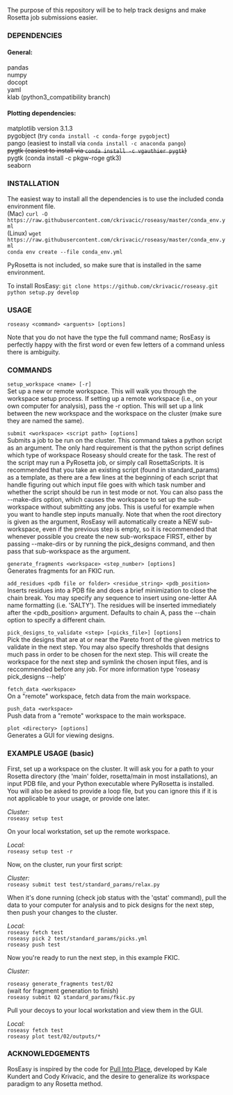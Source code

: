 The purpose of this repository will be to help track designs and make Rosetta 
job submissions easier. 


### DEPENDENCIES

#### General:  
pandas  
numpy  
docopt  
yaml  
klab (python3_compatibility branch)  
#### Plotting dependencies:  
matplotlib version 3.1.3  
pygobject (try `conda install -c conda-forge pygobject`)  
pango (easiest to install via `conda install -c anaconda pango`)  
~~pygtk (easiest to install via `conda install -c vgauthier pygtk`)~~  
pygtk (conda install -c pkgw-roge gtk3)  
seaborn  

### INSTALLATION

The easiest way to install all the dependencies is to use the included conda environment file.  
(Mac) `curl -O https://raw.githubusercontent.com/ckrivacic/roseasy/master/conda_env.yml`  
(Linux) `wget https://raw.githubusercontent.com/ckrivacic/roseasy/master/conda_env.yml`  
`conda env create --file conda_env.yml`

PyRosetta is not included, so make sure that is installed in the same environment.

To install RosEasy:
`git clone https://github.com/ckrivacic/roseasy.git`  
`python setup.py develop`  

### USAGE  

`roseasy <command> <arguents> [options]`

  Note that you do not have the type the full command name; RosEasy is perfectly 
  happy with the first word or even few letters of a command unless there is 
  ambiguity.


### COMMANDS  

`setup_workspace <name> [-r]`  
  Set up a new or remote workspace. This will walk you through the workspace
  setup process. If setting up a remote workspace (i.e., on your own 
  computer for analysis), pass the -r option. This will set up a link between 
  the new workspace and the workspace on the cluster (make sure they are named 
  the same).


`submit <workspace> <script path> [options]`  
  Submits a job to be run on the cluster. This command takes a 
  python script as an argument. The only hard requirement is that the 
  python script defines which type of workspace Roseasy should create 
  for the task. The rest of the script may run a PyRosetta job, or simply 
  call RosettaScripts. It is recommended that you take an existing script 
  (found in standard_params) as a template, as there are a few lines at 
  the beginning of each script that handle figuring out which input file 
  goes with which task number and whether the script should be run in test 
  mode or not. You can also pass the --make-dirs option, which 
  causes the workspace to set up the sub-workspace without submitting any jobs.
  This is useful for example when you want to handle step inputs manually.
  Note that when the root directory is given as the <workspace> argument, 
  RosEasy will automatically create a NEW sub-workspace, even if the previous 
  step is empty, so it is recommended that whenever possible you create the new 
  sub-workspace FIRST, either by passing --make-dirs or by running the 
  pick_designs command, and then pass that sub-workspace as the <workspace> 
  argument.


`generate_fragments <workspace> <step_number> [options]`  
  Generates fragments for an FKIC run.


`add_residues <pdb file or folder> <residue_string> <pdb_position>`  
  Inserts residues into a PDB file and does a brief minimization 
  to close the chain break. You may specify any sequence to insert 
  using one-letter AA name formatting (i.e. 'SALTY'). The residues 
  will be inserted immediately after the <pdb_position> argument. 
  Defaults to chain A, pass the --chain option to specify a different 
  chain.


`pick_designs_to_validate <step> [<picks_file>] [options]`  
  Pick the designs that are at or near the Pareto front of the given metrics to
  validate in the next step. You may also specify thresholds that designs much pass 
  in order to be chosen for the next step. This will create the workspace for the 
  next step and symlink the chosen input files, and is reccommended before any job.
  For more information type 'roseasy pick_designs --help'
  

`fetch_data <workspace>`  
  On a "remote" workspace, fetch data from the main workspace.


`push_data <workspace>`  
  Push data from a "remote" workspace to the main workspace.


`plot <directory> [options]`  
  Generates a GUI for viewing designs.


### EXAMPLE USAGE (basic)

  First, set up a workspace on the cluster. It will ask you for a path to your 
  Rosetta directory (the 'main' folder, rosetta/main in most installations), an 
  input PDB file, and your Python executable where PyRosetta is installed. You 
  will also be asked to provide a loop file, but you can ignore this if it is not 
  applicable to your usage, or provide one later.


*Cluster:*  
`roseasy setup test`


  On your local workstation, set up the remote workspace.

*Local:*  
`roseasy setup test -r`


  Now, on the cluster, run your first script:

*Cluster:*  
`roseasy submit test test/standard_params/relax.py`


  When it's done running (check job status with the 'qstat' command), 
  pull the data to your computer for analysis and to pick designs 
  for the next step, then push your changes to the cluster.

*Local:*  
`roseasy fetch test`  
`roseasy pick 2 test/standard_params/picks.yml`  
`roseasy push test`  


  Now you're ready to run the next step, in this example FKIC.

*Cluster:*

`roseasy generate_fragments test/02`  
(wait for fragment generation to finish)  
`roseasy submit 02 standard_params/fkic.py`  


  Pull your decoys to your local workstation and view them in the GUI.

*Local:*  
`roseasy fetch test`  
`roseasy plot test/02/outputs/*`  

### ACKNOWLEDGEMENTS

RosEasy is inspired by the code for [Pull Into Place](https://github.com/kortemme-lab/pull_into_place), developed by Kale Kundert and Cody Krivacic, and the desire to generalize its workspace paradigm to any Rosetta method.
